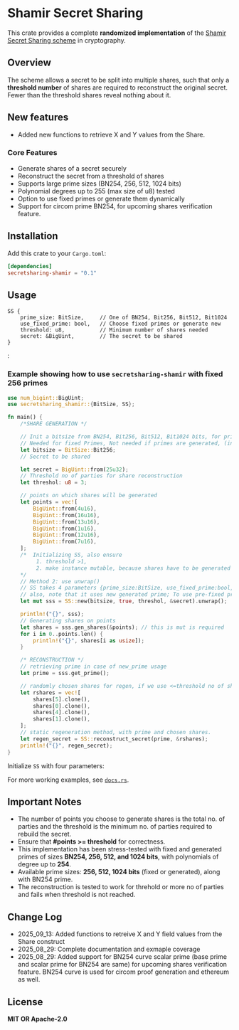 # Shamir Secret Sharing

This crate provides a complete **randomized implementation** of the [Shamir Secret Sharing scheme](https://medium.com/data-science/how-to-share-a-secret-shamirs-secret-sharing-9a18a109a860) in cryptography.

## Overview

The scheme allows a secret to be split into multiple shares, such that only a **threshold number** of shares are required to reconstruct the original secret. Fewer than the threshold shares reveal nothing about it.

## New features

- Added new functions to retrieve X and Y values from the Share.

### Core Features

- Generate shares of a secret securely
- Reconstruct the secret from a threshold of shares
- Supports large prime sizes (BN254, 256, 512, 1024 bits)
- Polynomial degrees up to 255 (max size of u8) tested
- Option to use fixed primes or generate them dynamically
- Support for circom prime BN254, for upcoming shares verification feature.

## Installation

Add this crate to your `Cargo.toml`:

```toml
[dependencies]
secretsharing-shamir = "0.1"
```

## Usage

```ignore
SS {
    prime_size: BitSize,     // One of BN254, Bit256, Bit512, Bit1024
    use_fixed_prime: bool,   // Choose fixed primes or generate new
    threshold: u8,           // Minimum number of shares needed
    secret: &BigUint,        // The secret to be shared
}
```

:
### Example showing how to use `secretsharing-shamir` with fixed 256 primes 

```rust
use num_bigint::BigUint;
use secretsharing_shamir::{BitSize, SS};

fn main() {
    /*SHARE GENERATION */

    // Init a bitsize from BN254, Bit256, Bit512, Bit1024 bits, for prime generation as well as random polynomial coefficients
    // Needed for fixed Primes, Not needed if primes are generated, (in SS init, set use_fixed_prime argument as false)
    let bitsize = BitSize::Bit256;
    // Secret to be shared

    let secret = BigUint::from(25u32);
    // Threshold no of parties for share reconstruction
    let threshol: u8 = 3;

    // points on which shares will be generated
    let points = vec![
        BigUint::from(4u16),
        BigUint::from(16u16),
        BigUint::from(13u16),
        BigUint::from(1u16),
        BigUint::from(12u16),
        BigUint::from(7u16),
    ];
    /*  Initializing SS, also ensure
         1. threshold >1,
         2. make instance mutable, because shares have to be generated
    */
    // Method 2: use unwrap()
    // SS takes 4 parameters {prime_size:BitSize, use_fixed_prime:bool, threshold:u8, secret:&BigUint}
    // also, note that it uses new generated prime; To use pre-fixed primes, set second argument as true
    let mut sss = SS::new(bitsize, true, threshol, &secret).unwrap();

    println!("{}", sss);
    // Generating shares on points
    let shares = sss.gen_shares(&points); // this is mut is required
    for i in 0..points.len() {
        println!("{}", shares[i as usize]);
    }

    /* RECONSTRUCTION */
    // retrieving prime in case of new_prime usage
    let prime = sss.get_prime();

    // randomly chosen shares for regen, if we use <=threshold no of shares, the secret is not reconstructed properly.
    let rshares = vec![
        shares[5].clone(),
        shares[0].clone(),
        shares[4].clone(),
        shares[1].clone(),
    ];
    // static regeneration method, with prime and chosen shares.
    let regen_secret = SS::reconstruct_secret(prime, &rshares);
    println!("{}", regen_secret);
}

```

Initialize `SS` with four parameters:

For more working examples, see [`docs.rs`](https://docs.rs/crate/secretsharing_shamir/latest/source/examples/).

## Important Notes

- The number of points you choose to generate shares is the total no. of parties and the threshold is the minimum no. of parties required to rebuild the secret.
- Ensure that **#points >= threshold** for correctness.  
- This implementation has been stress-tested with fixed and generated primes of sizes **BN254, 256, 512, and 1024 bits**, with polynomials of degree up to **254**.
- Available prime sizes: **256, 512, 1024 bits** (fixed or generated), along with BN254 prime.
- The reconstruction is tested to work for threhold or more no of parties and fails when threshold is not reached.

## Change Log

- 2025_09_13: Added functions to retreive X and Y field values from the Share construct
- 2025_08_29: Complete documentation and exmaple coverage
- 2025_08_29: Added support for BN254 curve scalar prime (base prime and scalar prime for BN254 are same) for upcoming shares verification feature. BN254 curve is used for circom proof generation and ethereum as well.

## License

**MIT OR Apache-2.0**